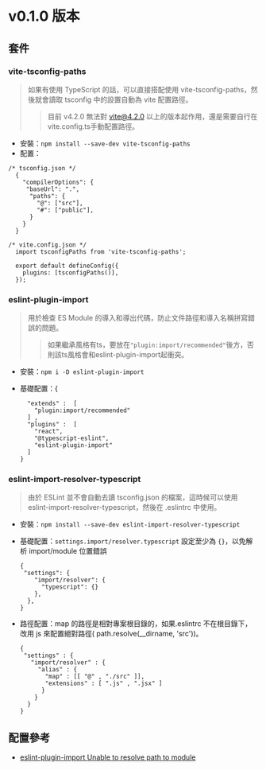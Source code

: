 # v0.1.0 版本

## 套件

### vite-tsconfig-paths

> 如果有使用 TypeScript 的話，可以直接搭配使用 vite-tsconfig-paths，然後就會讀取 tsconfig 中的設置自動為 vite 配置路徑。
> > 目前 v4.2.0 無法對 vite@4.2.0 以上的版本起作用，還是需要自行在vite.config.ts手動配置路徑。

- 安裝：`npm install --save-dev vite-tsconfig-paths`
- 配置：

```
/* tsconfig.json */
  {
    "compilerOptions": {
     "baseUrl": ".",
      "paths": {
        "@": ["src"],
        "#": ["public"],
      }
    }
  }

/* vite.config.json */
  import tsconfigPaths from 'vite-tsconfig-paths';

  export default defineConfig({
    plugins: [tsconfigPaths()],
  });
```

### eslint-plugin-import

> 用於檢查 ES Module 的導入和導出代碼，防止文件路徑和導入名稱拼寫錯誤的問題。
> > 如果繼承風格有ts，要放在`"plugin:import/recommended"`後方，否則該ts風格會和eslint-plugin-import起衝突。

- 安裝：`npm i -D eslint-plugin-import`
- 基礎配置：{

  ```
    "extends" :  [
      "plugin:import/recommended"
    ] ,
    "plugins" :  [
      "react",
      "@typescript-eslint",
      "eslint-plugin-import"
    ]
  }
  ```

### eslint-import-resolver-typescript

> 由於 ESLint 並不會自動去讀 tsconfig.json 的檔案，這時候可以使用 eslint-import-resolver-typescript，然後在 .eslintrc 中使用。

- 安裝：`npm install --save-dev eslint-import-resolver-typescript`
- 基礎配置：`settings.import/resolver.typescript` 設定至少為 `{}`，以免解析 import/module 位置錯誤

  ```
  {
   "settings": {
      "import/resolver": {
        "typescript": {}
      },
    },
  }
  ```

- 路徑配置：map 的路徑是相對專案根目錄的，如果.eslintrc 不在根目錄下，改用 js 來配置絕對路徑( path.resolve(\_\_dirname, 'src'))。

  ```
  {
   "settings" : {
     "import/resolver" : {
       "alias" : {
         "map" : [[ "@" , "./src" ]],
         "extensions" : [ ".js" , ".jsx" ]
        }
      }
    }
  }
  ```

## 配置參考

- [eslint-plugin-import Unable to resolve path to module](https://github.com/zhbhun/blog/issues/1)
